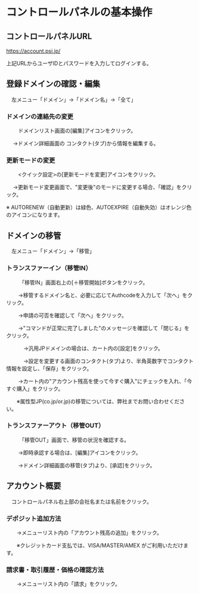# コントロールパネルの基本操作

## コントロールパネルURL

https://account.psi.jp/

上記URLからユーザIDとパスワードを入力してログインする。

## 登録ドメインの確認・編集

　左メニュー「ドメイン」→「ドメイン名」→「全て」

### ドメインの連絡先の変更

　　  ドメインリスト画面の[編集]アイコンをクリック。
    
　  →ドメイン詳細画面の コンタクト(タブ)から情報を編集する。

### 更新モードの変更

　　  <クイック設定>の[更新モードを変更]アイコンをクリック。
    
　  →更新モード変更画面で、"変更後"のモードに変更する場合、「確認」をクリック。

  ※ AUTORENEW（自動更新）は緑色、AUTOEXPIRE（自動失効）はオレンジ色のアイコンになります。


## ドメインの移管

　左メニュー「ドメイン」→「移管」

### トランスファーイン（移管IN）

　　　「移管IN」画面右上の[＋移管開始]ボタンをクリック。
   
　　 →移管するドメイン名と、必要に応じてAuthcodeを入力して「次へ」をクリック。
   
　　 →申請の可否を確認して「次へ」をクリック。
   
　　 →"コマンドが正常に完了しました"のメッセージを確認して「閉じる」をクリック。
   
　　　 →汎用JPドメインの場合は、カート内の[設定]をクリック。
    
　　　 →設定を変更する画面のコンタクト(タブ)より、半角英数字でコンタクト情報を設定し、「保存」をクリック。
    
　　 →カート内の"アカウント残高を使って今すぐ購入"にチェックを入れ、「今すぐ購入」をクリック。

　　※属性型JP(co.jp/or.jp)の移管については、弊社までお問い合わせください。

### トランスファーアウト（移管OUT）

　　　「移管OUT」画面で、移管の状況を確認する。
   
　　 →即時承認する場合は、[編集]アイコンをクリック。
   
　　 →ドメイン詳細画面の移管(タブ)より、[承認]をクリック。


## アカウント概要

　コントロールパネル右上部の会社名または名前をクリック。

### デポジット追加方法

　　→メニューリスト内の「アカウント残高の追加」をクリック。

　　※クレジットカード支払では、VISA/MASTER/AMEX がご利用いただけます。

### 請求書・取引履歴・価格の確認方法

　　→メニューリスト内の「請求」をクリック。

